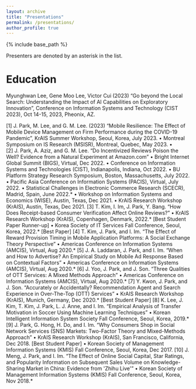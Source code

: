 ```yaml
---
layout: archive
title: "Presentations"
permalink: /presentations/
author_profile: true
---
```


{% include base_path %}

Presenters are denoted by an asterisk in the list.

Education
======
Myunghwan Lee, Gene Moo Lee, Victor Cui (2023) “Go beyond the Local Search: Understanding the Impact of AI Capabilities on Exploratory Innovation”, Conference on Information Systems and Technology (CIST 2023), Oct 14-15, 2023, Pheonix, AZ.

[1]	J. Park, M. Lee, and G. M. Lee. (2023) “Mobile Resilience: The Effect of Mobile Device Management on Firm Performance during the COVID-19 Pandemic”, KrAIS Summer Workshop, Seoul, Korea, July 2023.
•	Montreal Symposium on IS Research (MSISR), Montreal, Quebec, May 2023.
•	
[2]	J. Park, A. Aziz, and G. M. Lee. “Do Incentivized Reviews Poison the Well? Evidence from a Natural Experiment at Amazon.com” 
•	Bright Internet Global Summit (BIGS), Virtual, Dec 2022.
•	Conference on Information Systems and Technologies (CIST), Indianapolis, Indiana, Oct 2022.
•	BU Platform Strategy Research Symposium, Boston, Massachusetts, July 2022.
•	Pacific Asia Conference on Information Systems (PACIS), Virtual, July 2022.
•	Statistical Challenges in Electronic Commerce Research (SCECR), Madrid, Spain, June 2022.*
•	Workshop on Information Systems and Economics (WISE), Austin, Texas, Dec 2021.
•	KrAIS Research Workshop (KrAIS), Austin, Texas, Dec 2021.
[3]	T. Kim, I. Im, J. Park, Y. Bang. “How Does Receipt-based Consumer Verification Affect Online Reviews?” 
•	KrAIS Research Workshop (KrAIS), Copenhagen, Denmark, 2022.* [Best Student Paper Runner-up]
•	Korea Society of IT Services Fall Conference, Seoul, Korea, 2022.* [Best Paper]
[4]	T. Kim, J. Park, and I. Im. “The Effect of Reward Provision Timing in Mobile Application Platforms: A Social Exchange Theory Perspective” 
•	Americas Conference on Information Systems (AMCIS), Virtual, Aug 2020.*
[5]	J. A. Laddaran, J. Park, and I. Im. “When and How to Advertise? An Empirical Study on Mobile Ad Response Based on Contextual Factors” 
•	Americas Conference on Information Systems (AMCIS), Virtual, Aug 2020.*
[6]	J. Yoo, J. Park, and J. Son. “Three Qualities of OTT Services: A Mixed Methods Approach” 
•	Americas Conference on Information Systems (AMCIS), Virtual, Aug 2020.*
[7]	Y. Kwon, J. Park, and J. Son. “Accurately or Accidentally? Recommendation Agent and Search Experience in Over-The-Top (OTT) Services” 
•	KrAIS Research Workshop (KrAIS), Munich, Germany, Dec 2020.* [Best Student Paper]
[8]	K. Lee, J. Kim, T. Kim, J. Park, L. J. Anne, and I. Im. “Empirical Analysis of Transfer Motivation in Soccer Using Machine Learning Techniques”
•	Korean Intelligent Information System Society Fall Conference, Seoul, Korea, 2019.*
[9]	J. Park, G. Hong, H. Do, and I. Im. “Why Consumers Shop in Social Network Services (SNS) Markets: Two-Factor Theory and Mixed-Methods Approach” 
•	KrAIS Research Workshop (KrAIS), San Francisco, California, Dec 2018. [Best Student Paper]
•	Korean Society of Management Information Systems (KMIS) Fall Conference, Seoul, Korea, Dec 2017.
[10]	 J. Meng, J. Park, and I. Im. “The Effect of Online Social Capital, Star Ratings, and Popularity Information on Subsequent Sales Volume on Knowledge-Sharing Market in China: Evidence from 'Zhihu Live'”
•	Korean Society of Management Information Systems (KMIS) Fall Conference, Seoul, Korea, Nov 2018.*


